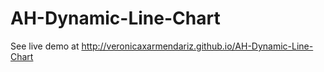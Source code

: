 AH-Dynamic-Line-Chart
=====================

See live demo at http://veronicaxarmendariz.github.io/AH-Dynamic-Line-Chart
